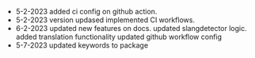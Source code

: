 - 5-2-2023
added ci config on github action.
- 5-2-2023
version updased 
implemented CI workflows.
- 6-2-2023
updated new features on docs.
updated slangdetector logic.
added translation functionality
updated github workflow config
- 5-7-2023
updated keywords to package